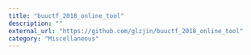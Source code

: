 ```yaml
---
title: "buuctf_2018_online_tool"
description: ""
external_url: "https://github.com/glzjin/buuctf_2018_online_tool"
category: "Miscellaneous"
---
```

